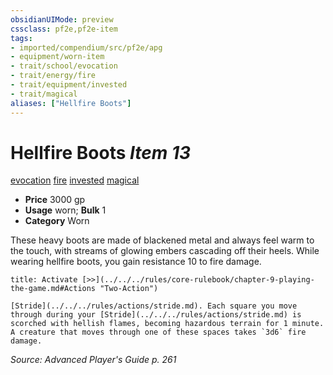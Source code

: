 ```yaml
---
obsidianUIMode: preview
cssclass: pf2e,pf2e-item
tags:
- imported/compendium/src/pf2e/apg
- equipment/worn-item
- trait/school/evocation
- trait/energy/fire
- trait/equipment/invested
- trait/magical
aliases: ["Hellfire Boots"]
---
```

# Hellfire Boots *Item 13*  
[evocation](evocation.md)  [fire](fire.md)  [invested](invested.md)  [magical](magical.md)  

- **Price** 3000 gp
- **Usage** worn; **Bulk** 1
- **Category** Worn

These heavy boots are made of blackened metal and always feel warm to the touch, with streams of glowing embers cascading off their heels. While wearing hellfire boots, you gain resistance 10 to fire damage.

```ad-embed-ability
title: Activate [>>](../../../rules/core-rulebook/chapter-9-playing-the-game.md#Actions "Two-Action")

[Stride](../../../rules/actions/stride.md). Each square you move through during your [Stride](../../../rules/actions/stride.md) is scorched with hellish flames, becoming hazardous terrain for 1 minute. A creature that moves through one of these spaces takes `3d6` fire damage.
```

*Source: Advanced Player's Guide p. 261*
